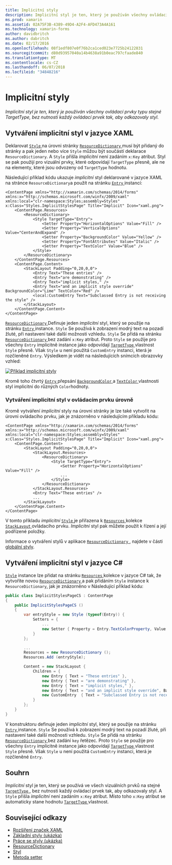 ```yaml
---
title: Implicitní styly
description: Implicitní styl je ten, který je používán všechny ovládací prvky typu stejné TargetType, bez nutnosti každý ovládací prvek tak, aby odkazovaly styl.
ms.prod: xamarin
ms.assetid: 02A75F3B-4389-49D4-A2F4-AFD473A4A161
ms.technology: xamarin-forms
author: davidbritch
ms.author: dabritch
ms.date: 02/17/2016
ms.openlocfilehash: 08f1edf807e0f76b2ca1ced023e7725b24122831
ms.sourcegitcommit: d80d93957040a14b4638a91b0eac797cfaade840
ms.translationtype: MT
ms.contentlocale: cs-CZ
ms.lasthandoff: 06/07/2018
ms.locfileid: "34848216"
---
```

# <a name="implicit-styles"></a>Implicitní styly

_Implicitní styl je ten, který je používán všechny ovládací prvky typu stejné TargetType, bez nutnosti každý ovládací prvek tak, aby odkazovaly styl._

## <a name="creating-an-implicit-style-in-xaml"></a>Vytváření implicitní styl v jazyce XAML

Deklarovat [ `Style` ](https://developer.xamarin.com/api/type/Xamarin.Forms.Style/) na úrovni stránky [ `ResourceDictionary` ](https://developer.xamarin.com/api/type/Xamarin.Forms.ResourceDictionary/) musí být přidaný do stránky a pak jeden nebo více `Style` můžou být součástí deklarace `ResourceDictionary`. A `Style` přišla *implicitní* není zadáním `x:Key` atribut. Styl se pak použijí pro vizuální prvky, které odpovídají `TargetType` přesně, ale ne na elementy, které jsou odvozeny od `TargetType` hodnotu.

Následující příklad kódu ukazuje *implicitní* styl deklarované v jazyce XAML na stránce `ResourceDictionary`a použít na stránku [ `Entry` ](https://developer.xamarin.com/api/type/Xamarin.Forms.Entry/) instancí:

```xaml
<ContentPage xmlns="http://xamarin.com/schemas/2014/forms" xmlns:x="http://schemas.microsoft.com/winfx/2009/xaml" xmlns:local="clr-namespace:Styles;assembly=Styles" x:Class="Styles.ImplicitStylesPage" Title="Implicit" Icon="xaml.png">
    <ContentPage.Resources>
        <ResourceDictionary>
            <Style TargetType="Entry">
                <Setter Property="HorizontalOptions" Value="Fill" />
                <Setter Property="VerticalOptions" Value="CenterAndExpand" />
                <Setter Property="BackgroundColor" Value="Yellow" />
                <Setter Property="FontAttributes" Value="Italic" />
                <Setter Property="TextColor" Value="Blue" />
            </Style>
        </ResourceDictionary>
    </ContentPage.Resources>
    <ContentPage.Content>
        <StackLayout Padding="0,20,0,0">
            <Entry Text="These entries" />
            <Entry Text="are demonstrating" />
            <Entry Text="implicit styles," />
            <Entry Text="and an implicit style override" BackgroundColor="Lime" TextColor="Red" />
            <local:CustomEntry Text="Subclassed Entry is not receiving the style" />
        </StackLayout>
    </ContentPage.Content>
</ContentPage>
```

[ `ResourceDictionary` ](https://developer.xamarin.com/api/type/Xamarin.Forms.ResourceDictionary/) Definuje jeden *implicitní* styl, který se použije na stránku [ `Entry` ](https://developer.xamarin.com/api/type/Xamarin.Forms.Entry/) instance. `Style` Se používá k zobrazení modrý text na pozadí žluté, při nastavení také další možnosti vzhledu. `Style` Se přidá na stránku [ `ResourceDictionary` ](https://developer.xamarin.com/api/type/Xamarin.Forms.ResourceDictionary/) bez zadání `x:Key` atribut. Proto `Style` se použije pro všechny `Entry` implicitně instance jako odpovídají [ `TargetType` ](https://developer.xamarin.com/api/property/Xamarin.Forms.Style.TargetType/) vlastnost `Style` přesně. Však `Style` u není použitá `CustomEntry` instanci, která je rozčleněné `Entry`. Výsledkem je vidět na následujících snímcích obrazovky vzhled:

[![](implicit-images/implicit-styles.png "Příklad implicitní styly")](implicit-images/implicit-styles-large.png#lightbox "příklad implicitní styly")

Kromě toho čtvrtý [ `Entry` ](https://developer.xamarin.com/api/type/Xamarin.Forms.Entry/) přepsání [ `BackgroundColor` ](https://developer.xamarin.com/api/property/Xamarin.Forms.VisualElement.BackgroundColor/) a [ `TextColor` ](https://developer.xamarin.com/api/property/Xamarin.Forms.Entry.TextColor/) vlastnosti styl implicitní do různých `Color`hodnoty.

### <a name="creating-an-implicit-style-at-the-control-level"></a>Vytváření implicitní styl v ovládacím prvku úrovně

Kromě vytváření *implicitní* styly na úrovni stránky je lze také vytvořit na úrovni ovládacího prvku, jak je znázorněno v následujícím příkladu kódu:

```xaml
<ContentPage xmlns="http://xamarin.com/schemas/2014/forms" xmlns:x="http://schemas.microsoft.com/winfx/2009/xaml" xmlns:local="clr-namespace:Styles;assembly=Styles" x:Class="Styles.ImplicitStylesPage" Title="Implicit" Icon="xaml.png">
    <ContentPage.Content>
        <StackLayout Padding="0,20,0,0">
            <StackLayout.Resources>
                <ResourceDictionary>
                    <Style TargetType="Entry">
                        <Setter Property="HorizontalOptions" Value="Fill" />
                        ...
                    </Style>
                </ResourceDictionary>
            </StackLayout.Resources>
            <Entry Text="These entries" />
            ...
        </StackLayout>
    </ContentPage.Content>
</ContentPage>
```

V tomto příkladu *implicitní* [ `Style` ](https://developer.xamarin.com/api/type/Xamarin.Forms.Style/) je přiřazena k [ `Resources` ](https://developer.xamarin.com/api/property/Xamarin.Forms.VisualElement.Resources/) kolekce [ `StackLayout` ](https://developer.xamarin.com/api/type/Xamarin.Forms.StackLayout/)ovládacího prvku. *Implicitní* styl pak můžete použít k řízení a její podřízené položky.

Informace o vytváření stylů v aplikace [ `ResourceDictionary` ](https://developer.xamarin.com/api/type/Xamarin.Forms.ResourceDictionary/), najdete v části [globální styly](~/xamarin-forms/user-interface/styles/application.md).

## <a name="creating-an-implicit-style-in-c35"></a>Vytváření implicitní styl v jazyce C&#35;

[`Style`](https://developer.xamarin.com/api/type/Xamarin.Forms.Style/) instance lze přidat na stránku [ `Resources` ](https://developer.xamarin.com/api/property/Xamarin.Forms.VisualElement.Resources/) kolekce v jazyce C# tak, že vytvoříte novou [ `ResourceDictionary` ](https://developer.xamarin.com/api/type/Xamarin.Forms.ResourceDictionary/)a pak přidáním `Style` instance k `ResourceDictionary`, jak je znázorněno v Následující příklad kódu:

```csharp
public class ImplicitStylesPageCS : ContentPage
{
    public ImplicitStylesPageCS ()
    {
        var entryStyle = new Style (typeof(Entry)) {
            Setters = {
                ...
                new Setter { Property = Entry.TextColorProperty, Value = Color.Blue }
            }
        };

        ...
        Resources = new ResourceDictionary ();
        Resources.Add (entryStyle);

        Content = new StackLayout {
            Children = {
                new Entry { Text = "These entries" },
                new Entry { Text = "are demonstrating" },
                new Entry { Text = "implicit styles," },
                new Entry { Text = "and an implicit style override", BackgroundColor = Color.Lime, TextColor = Color.Red },
                new CustomEntry  { Text = "Subclassed Entry is not receiving the style" }
            }
        };
    }
}
```

V konstruktoru definuje jeden *implicitní* styl, který se použije na stránku [ `Entry` ](https://developer.xamarin.com/api/type/Xamarin.Forms.Entry/) instance. `Style` Se používá k zobrazení modrý text na pozadí žluté, při nastavení také další možnosti vzhledu. `Style` Se přidá na stránku [ `ResourceDictionary` ](https://developer.xamarin.com/api/type/Xamarin.Forms.ResourceDictionary/) bez zadání `key` řetězec. Proto `Style` se použije pro všechny `Entry` implicitně instance jako odpovídají [ `TargetType` ](https://developer.xamarin.com/api/property/Xamarin.Forms.Style.TargetType/) vlastnost `Style` přesně. Však `Style` u není použitá `CustomEntry` instanci, která je rozčleněné `Entry`.

## <a name="summary"></a>Souhrn

*Implicitní* styl je ten, který se používá ve všech vizuálních prvků na stejné [ `TargetType` ](https://developer.xamarin.com/api/property/Xamarin.Forms.Style.TargetType/), bez nutnosti každý ovládací prvek tak, aby odkazovaly styl. A `Style` přišla *implicitní* není zadáním `x:Key` atribut. Místo toho `x:Key` atribut se automaticky stane hodnotu [ `TargetType` ](https://developer.xamarin.com/api/property/Xamarin.Forms.Style.TargetType/) vlastnost.



## <a name="related-links"></a>Související odkazy

- [Rozšíření značek XAML](~/xamarin-forms/xaml/xaml-basics/xaml-markup-extensions.md)
- [Základní styly (ukázka)](https://developer.xamarin.com/samples/xamarin-forms/UserInterface/Styles/BasicStyles/)
- [Práce se styly (ukázka)](https://developer.xamarin.com/samples/xamarin-forms/WorkingWithStyles/)
- [ResourceDictionary](https://developer.xamarin.com/api/type/Xamarin.Forms.ResourceDictionary/)
- [Styl](https://developer.xamarin.com/api/type/Xamarin.Forms.Style/)
- [Metoda setter](https://developer.xamarin.com/api/type/Xamarin.Forms.Setter/)
